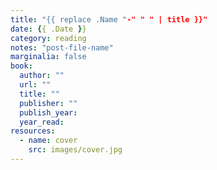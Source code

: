 ```yaml
---
title: "{{ replace .Name "-" " " | title }}"
date: {{ .Date }}
category: reading
notes: "post-file-name"
marginalia: false
book:
  author: ""
  url: ""
  title: ""
  publisher: ""
  publish_year:
  year_read:
resources:
  - name: cover
    src: images/cover.jpg
---
```


